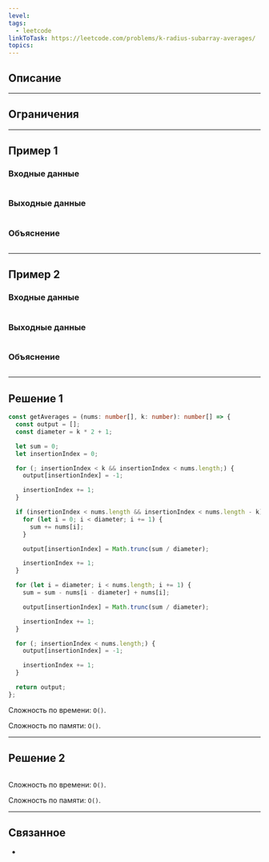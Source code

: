 ```yaml
---
level: 
tags:
  - leetcode
linkToTask: https://leetcode.com/problems/k-radius-subarray-averages/
topics:
---
```

## Описание

---
## Ограничения

---
## Пример 1

### Входные данные

```

```
### Выходные данные

```

```
### Объяснение

```

```

---
## Пример 2

### Входные данные

```

```
### Выходные данные

```

```
### Объяснение

```

```

---
## Решение 1

```typescript
const getAverages = (nums: number[], k: number): number[] => {
  const output = [];
  const diameter = k * 2 + 1;

  let sum = 0;
  let insertionIndex = 0;

  for (; insertionIndex < k && insertionIndex < nums.length;) {
    output[insertionIndex] = -1;

    insertionIndex += 1;
  }

  if (insertionIndex < nums.length && insertionIndex < nums.length - k) {
    for (let i = 0; i < diameter; i += 1) {
      sum += nums[i];
    }

    output[insertionIndex] = Math.trunc(sum / diameter);

    insertionIndex += 1;
  }

  for (let i = diameter; i < nums.length; i += 1) {
    sum = sum - nums[i - diameter] + nums[i];

    output[insertionIndex] = Math.trunc(sum / diameter);

    insertionIndex += 1;
  }

  for (; insertionIndex < nums.length;) {
    output[insertionIndex] = -1;

    insertionIndex += 1;
  }

  return output;
};

```

Сложность по времени: `O()`.

Сложность по памяти: `O()`.

---
## Решение 2

```typescript

```

Сложность по времени: `O()`.

Сложность по памяти: `O()`.

---
## Связанное

- 